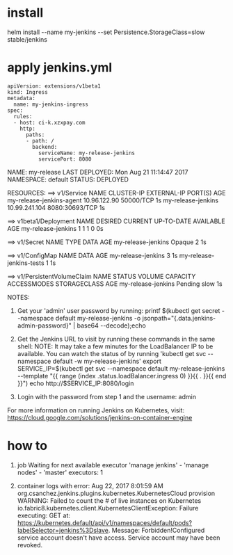 # install
helm install --name my-jenkins --set Persistence.StorageClass=slow stable/jenkins
# apply jenkins.yml
```
apiVersion: extensions/v1beta1
kind: Ingress
metadata:
  name: my-jenkins-ingress
spec:
  rules:
  - host: ci-k.xzxpay.com
    http:
      paths:
      - path: /
        backend:
          serviceName: my-release-jenkins
          servicePort: 8080
```

NAME:   my-release
LAST DEPLOYED: Mon Aug 21 11:14:47 2017
NAMESPACE: default
STATUS: DEPLOYED

RESOURCES:
==> v1/Service
NAME                      CLUSTER-IP     EXTERNAL-IP  PORT(S)         AGE
my-release-jenkins-agent  10.96.122.90   <none>       50000/TCP       1s
my-release-jenkins        10.99.241.104  <pending>    8080:30693/TCP  1s

==> v1beta1/Deployment
NAME                DESIRED  CURRENT  UP-TO-DATE  AVAILABLE  AGE
my-release-jenkins  1        1        1           0          0s

==> v1/Secret
NAME                TYPE    DATA  AGE
my-release-jenkins  Opaque  2     1s

==> v1/ConfigMap
NAME                      DATA  AGE
my-release-jenkins        3     1s
my-release-jenkins-tests  1     1s

==> v1/PersistentVolumeClaim
NAME                STATUS   VOLUME  CAPACITY  ACCESSMODES  STORAGECLASS  AGE
my-release-jenkins  Pending  slow    1s


NOTES:
1. Get your 'admin' user password by running:
  printf $(kubectl get secret --namespace default my-release-jenkins -o jsonpath="{.data.jenkins-admin-password}" | base64 --decode);echo
2. Get the Jenkins URL to visit by running these commands in the same shell:
  NOTE: It may take a few minutes for the LoadBalancer IP to be available.
        You can watch the status of by running 'kubectl get svc --namespace default -w my-release-jenkins'
  export SERVICE_IP=$(kubectl get svc --namespace default my-release-jenkins --template "{{ range (index .status.loadBalancer.ingress 0) }}{{ . }}{{ end }}")
  echo http://$SERVICE_IP:8080/login

3. Login with the password from step 1 and the username: admin

For more information on running Jenkins on Kubernetes, visit:
https://cloud.google.com/solutions/jenkins-on-container-engine

# how to 
1. job Waiting for next available executor
'manage jenkins' - 'manage nodes' - 'master' 
executors: 1  

2. container logs with error:
Aug 22, 2017 8:01:59 AM org.csanchez.jenkins.plugins.kubernetes.KubernetesCloud provision
WARNING: Failed to count the # of live instances on Kubernetes
io.fabric8.kubernetes.client.KubernetesClientException: Failure executing: GET at: https://kubernetes.default/api/v1/namespaces/default/pods?labelSelector=jenkins%3Dslave. Message: Forbidden!Configured service account doesn't have access. Service account may have been revoked.
